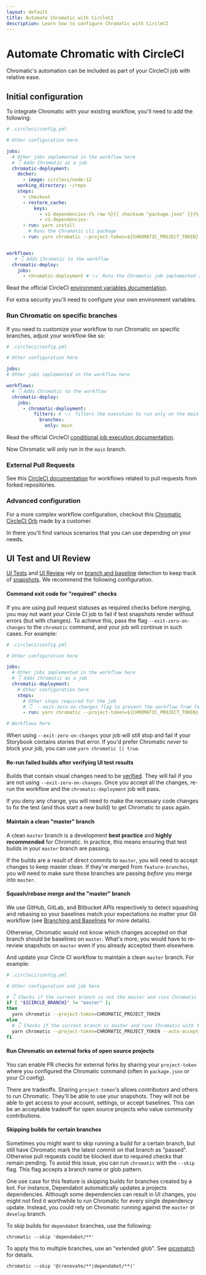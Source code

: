 ```yaml
---
layout: default
title: Automate Chromatic with CircleCI
description: Learn how to configure Chromatic with CircleCI
---
```


# Automate Chromatic with CircleCI

Chromatic's automation can be included as part of your CircleCI job with relative ease.

## Initial configuration

To integrate Chromatic with your existing workflow, you'll need to add the following:

```yml
# .circleci/config.yml

# Other configuration here

jobs:
  # Other jobs implemented in the workflow here
  # 👇 Adds Chromatic as a job
  chromatic-deployment: 
    docker:
      - image: circleci/node:12
    working_directory: ~/repo
    steps:
      - checkout
      - restore_cache:
          keys:
            - v1-dependencies-{% raw %}{{ checksum "package.json" }}{% endraw %}
            - v1-dependencies-
      - run: yarn install
        # Runs the Chromatic cli package
      - run: yarn chromatic --project-token=${CHROMATIC_PROJECT_TOKEN}


workflows:
   # 👇 Adds Chromatic to the workflow
  chromatic-deploy:
    jobs:
      - chromatic-deployment # 👈  Runs the Chromatic job implemented above
```

<div class="aside">
Read the official CircleCI <a href="https://circleci.com/docs/2.0/env-vars/">environment variables documentation</a>.
</div>

For extra security you'll need to configure your own environment variables. 


### Run Chromatic on specific branches

If you need to customize your workflow to run Chromatic on specific branches, adjust your workflow like so:

```yml
# .circleci/config.yml

# Other configuration here

jobs:
# Other jobs implemented in the workflow here

workflows:
  # 👇 Adds Chromatic to the workflow
  chromatic-deploy:
    jobs:
      - chromatic-deployment:
          filters: # 👈  filters the execution to run only on the main branch
            branches:
              only: main
```

<div class="aside">
Read the official CircleCI <a href="https://circleci.com/docs/2.0/configuration-reference/#filters">conditional job execution documentation</a>.
</div>

Now Chromatic will only run in the `main` branch.

### External Pull Requests

See this [CircleCI documentation](https://circleci.com/blog/triggering-trusted-ci-jobs-on-untrusted-forks/) for workflows related to pull requests from forked repositories.

### Advanced configuration

For a more complex workflow configuration, checkout this [Chromatic CircleCI Orb](https://circleci.com/orbs/registry/orb/wave/chromatic) made by a customer.

In there you'll find various scenarios that you can use depending on  your needs.


## UI Test and UI Review

[UI Tests](test) and [UI Review](review) rely on [branch and baseline](branching-and-baselines) detection to keep track of [snapshots](snapshots). We recommend the following configuration.

#### Command exit code for "required" checks

If you are using pull request statuses as required checks before merging, you may not want your Circle CI job to fail if test snapshots render without errors (but with changes). To achieve this, pass the flag `--exit-zero-on-changes` to the `chromatic` command, and your job will continue in such cases. For example:

```yml
# .circleci/config.yml

# Other configuration here

jobs:
  # Other jobs implemented in the workflow here
  # 👇 Adds Chromatic as a job
  chromatic-deployment: 
    # Other configuration here
    steps:
      # Other steps required for the job
      # 👇  --exit-zero-on-changes flag to prevent the workflow from failing
      - run: yarn chromatic --project-token=${CHROMATIC_PROJECT_TOKEN} --exit-zero-on-changes

# Workflows here

```

When using `--exit-zero-on-changes` your job will still stop and fail if your Storybook contains stories that error. If you'd prefer Chromatic _never_ to block your job, you can use `yarn chromatic || true`.

#### Re-run failed builds after verifying UI test results

Builds that contain visual changes need to be [verified](test#verify-ui-changes). They will fail if you are not using `--exit-zero-on-changes`. Once you accept all the changes, re-run the workflow and the `chromatic-deployment` job will pass.

If you deny any change, you will need to make the necessary code changes to fix the test (and thus start a new build) to get Chromatic to pass again.

#### Maintain a clean "master" branch

A clean `master` branch is a development **best practice** and **highly recommended** for Chromatic. In practice, this means ensuring that test builds in your `master` branch are passing.

If the builds are a result of direct commits to `master`, you will need to accept changes to keep master clean. If they're merged from `feature-branches`, you will need to make sure those branches are passing _before_ you merge into `master`.

#### Squash/rebase merge and the "master" branch

We use GitHub, GitLab, and Bitbucket APIs respectively to detect squashing and rebasing so your baselines match your expectations no matter your Git workflow  (see [Branching and Baselines](branching-and-baselines#squash-and-rebase-merging) for more details).

Otherwise, Chromatic would not know which changes accepted on that branch should be baselines on `master`. What's more, you would have to re-review snapshots on `master` even if you already accepted them elsewhere.

And update your Circle CI workflow to maintain a clean `master` branch. For example:

```bash
# .circleci/config.yml

# Other configuration and job here

# 👇 Checks if the current branch is not the master and runs Chromatic
if [ "${CIRCLE_BRANCH}" != "master" ];
then
  yarn chromatic --project-token=CHROMATIC_PROJECT_TOKEN
else
  # 👇 Checks if the current branch is master and runs Chromatic with the auto-accept-changes flag
  yarn chromatic --project-token=CHROMATIC_PROJECT_TOKEN --auto-accept-changes
fi
```

#### Run Chromatic on external forks of open source projects

You can enable PR checks for external forks by sharing your `project-token` where you configured the Chromatic command (often in `package.json` or your CI config).

There are tradeoffs. Sharing `project-token`'s allows _contributors_ and others to run Chromatic. They'll be able to use your snapshots. They will not be able to get access to your account, settings, or accept baselines. This can be an acceptable tradeoff for open source projects who value community contributions.

#### Skipping builds for certain branches

Sometimes you might want to skip running a build for a certain branch, but still have Chromatic mark the latest commit on that branch as "passed". Otherwise pull requests could be blocked due to required checks that remain pending. To avoid this issue, you can run `chromatic` with the `--skip` flag. This flag accepts a branch name or glob pattern.

One use case for this feature is skipping builds for branches created by a bot. For instance, Dependabot automatically updates a projects dependencies. Although some dependencies can result in UI changes, you might not find it worthwhile to run Chromatic for every single dependency update. Instead, you could rely on Chromatic running against the `master` or `develop` branch.

To skip builds for `dependabot` branches, use the following:

```
chromatic --skip 'dependabot/**'
```

To apply this to multiple branches, use an "extended glob". See [picomatch] for details.

```
chromatic --skip '@(renovate/**|dependabot/**)'
```

[picomatch]: https://www.npmjs.com/package/picomatch#globbing-features